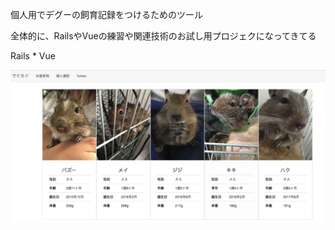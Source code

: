 個人用でデグーの飼育記録をつけるためのツール

全体的に、RailsやVueの練習や関連技術のお試し用プロジェクになってきてる

Rails * Vue

![SS](https://github.com/Sa2Knight/screenshot/blob/master/degulog2.png)
